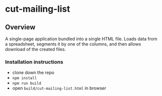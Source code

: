 # cut-mailing-list

## Overview

A single-page application bundled into a single HTML file. Loads data from a spreadsheet, segments it by one of the columns, and then allows download of the created files.

### Installation instructions

- clone down the repo
- `npm install`
- `npm run build`
- open `build/cut-mailing-list.html` in browser
